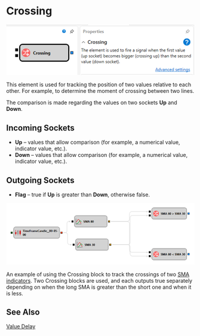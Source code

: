 # Crossing

![Designer Crossing 00](../../../../../../images/designer_crossing_00.png)

This element is used for tracking the position of two values relative to each other. For example, to determine the moment of crossing between two lines.

The comparison is made regarding the values on two sockets **Up** and **Down**.

## Incoming Sockets

- **Up** – values that allow comparison (for example, a numerical value, indicator value, etc.).
- **Down** – values that allow comparison (for example, a numerical value, indicator value, etc.).

## Outgoing Sockets

- **Flag** – true if **Up** is greater than **Down**, otherwise false.

![Designer Crossing 01](../../../../../../images/designer_crossing_01.png)

An example of using the Crossing block to track the crossings of two [SMA indicators](../../../../../api/indicators/list_of_indicators/sma.md). Two Crossing blocks are used, and each outputs true separately depending on when the long SMA is greater than the short one and when it is less.

## See Also

[Value Delay](delay_value.md)